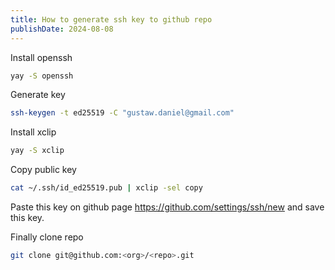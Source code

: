 ```yaml
---
title: How to generate ssh key to github repo
publishDate: 2024-08-08
---
```


Install openssh

```bash
yay -S openssh
```

Generate key

```bash
ssh-keygen -t ed25519 -C "gustaw.daniel@gmail.com"
```

Install xclip

```bash
yay -S xclip
```

Copy public key

```bash
cat ~/.ssh/id_ed25519.pub | xclip -sel copy
```

Paste this key on github page https://github.com/settings/ssh/new and save this key.

Finally clone repo

```bash
git clone git@github.com:<org>/<repo>.git
```